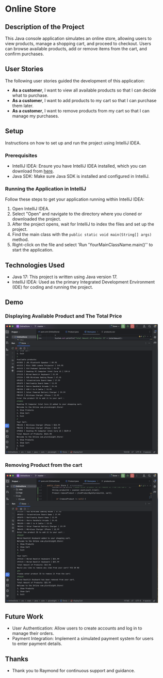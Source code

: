 # Online Store 

## Description of the Project

This Java console application simulates an online store, allowing users to view products, manage a shopping cart, and proceed to checkout. Users can browse available products, add or remove items from the cart, and confirm purchases.

## User Stories

The following user stories guided the development of this application:

- **As a customer**, I want to view all available products so that I can decide what to purchase.
- **As a customer**, I want to add products to my cart so that I can purchase them later.
- **As a customer**, I want to remove products from my cart so that I can manage my purchases.

## Setup

Instructions on how to set up and run the project using IntelliJ IDEA.

### Prerequisites

- IntelliJ IDEA: Ensure you have IntelliJ IDEA installed, which you can download from [here](https://www.jetbrains.com/idea/download/).
- Java SDK: Make sure Java SDK is installed and configured in IntelliJ.

### Running the Application in IntelliJ

Follow these steps to get your application running within IntelliJ IDEA:

1. Open IntelliJ IDEA.
2. Select "Open" and navigate to the directory where you cloned or downloaded the project.
3. After the project opens, wait for IntelliJ to index the files and set up the project.
4. Find the main class with the `public static void main(String[] args)` method.
5. Right-click on the file and select 'Run 'YourMainClassName.main()'' to start the application.

## Technologies Used

- Java 17: This project is written using Java version 17.
- IntelliJ IDEA: Used as the primary Integrated Development Environment (IDE) for coding and running the project.

## Demo
### Displaying Available Product and The Total Price
![AvailableProduct&TotalAmount.png](imgs/AvailableProduct%26TotalAmount.png)
### Removing Product from the cart
![RemovingProducts.png](imgs/RemovingProducts.png)

## Future Work

- User Authentication: Allow users to create accounts and log in to manage their orders.
- Payment Integration: Implement a simulated payment system for users to enter payment details.


## Thanks

- Thank you to Raymond for continuous support and guidance.